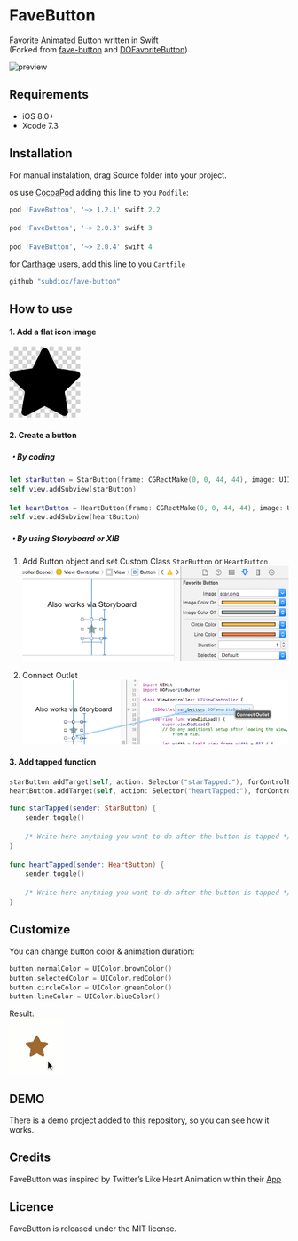 # FaveButton
Favorite Animated Button written in Swift  
(Forked from [fave-button](https://github.com/xhamr/yosei-yamagishi/fave-button) and [DOFavoriteButton](https://github.com/okmr-d/DOFavoriteButton))

![preview](https://github.com/xhamr/fave-button/blob/master/fave-button1.gif)


## Requirements

- iOS 8.0+
- Xcode 7.3

## Installation

For manual instalation, drag Source folder into your project.

os use [CocoaPod](https://cocoapods.org) adding this line to you `Podfile`:

```ruby
pod 'FaveButton', '~> 1.2.1' swift 2.2

pod 'FaveButton', '~> 2.0.3' swift 3

pod 'FaveButton', '~> 2.0.4' swift 4
```

for [Carthage](https://github.com/Carthage/Carthage) users, add this line to you `Cartfile`

```ruby
github "subdiox/fave-button"
```

## How to use
#### 1. Add a flat icon image
![Flat Icon Image](https://raw.githubusercontent.com/okmr-d/okmr-d.github.io/master/img/DOFavoriteButton/flatIconImage.png)

#### 2. Create a button
##### ・By coding
```swift
let starButton = StarButton(frame: CGRectMake(0, 0, 44, 44), image: UIImage(named: "star.png"))
self.view.addSubview(starButton)

let heartButton = HeartButton(frame: CGRectMake(0, 0, 44, 44), image: UIImage(named: "heart.png"))
self.view.addSubview(heartButton)
```

##### ・By using Storyboard or XIB
1. Add Button object and set Custom Class `StarButton` or `HeartButton`  
![via Storyboard](https://raw.githubusercontent.com/okmr-d/okmr-d.github.io/master/img/DOFavoriteButton/storyboard.png)

2. Connect Outlet  
![connect outlet](https://raw.githubusercontent.com/okmr-d/okmr-d.github.io/master/img/DOFavoriteButton/connect.png)

#### 3. Add tapped function
```swift
starButton.addTarget(self, action: Selector("starTapped:"), forControlEvents: .TouchUpInside)
heartButton.addTarget(self, action: Selector("heartTapped:"), forControlEvents: .TouchUpInside)
```
```swift
func starTapped(sender: StarButton) {
    sender.toggle()
    
    /* Write here anything you want to do after the button is tapped */
}

func heartTapped(sender: HeartButton) {
    sender.toggle()
    
    /* Write here anything you want to do after the button is tapped */
}
```

## Customize
You can change button color & animation duration:
```swift
button.normalColor = UIColor.brownColor()
button.selectedColor = UIColor.redColor()
button.circleColor = UIColor.greenColor()
button.lineColor = UIColor.blueColor()
```
Result:  
![Customize](https://raw.githubusercontent.com/okmr-d/okmr-d.github.io/master/img/DOFavoriteButton/changeColor.gif)

## DEMO
There is a demo project added to this repository, so you can see how it works.

## Credits
FaveButton was inspired by Twitter’s Like Heart Animation within their [App](https://itunes.apple.com/us/app/twitter/id333903271)

## Licence
FaveButton is released under the MIT license.
